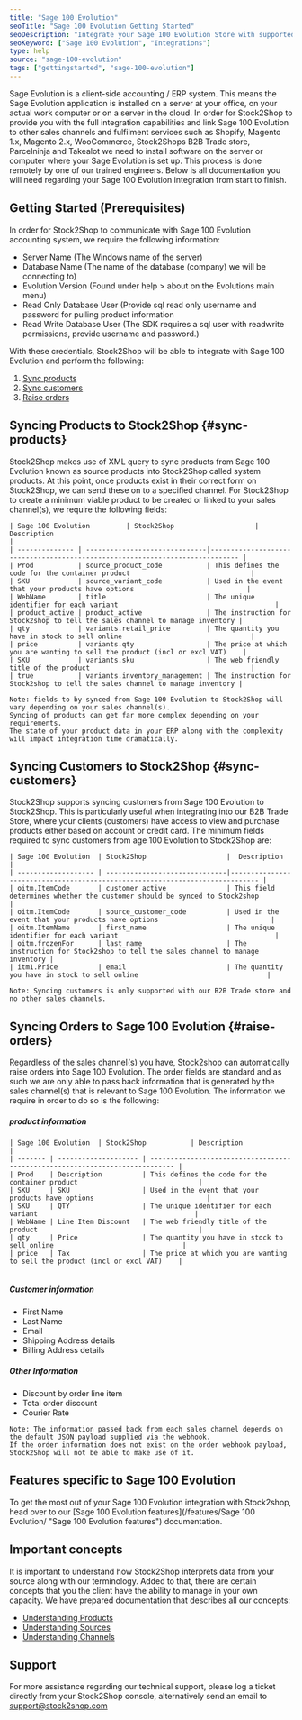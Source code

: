 ```yaml
---
title: "Sage 100 Evolution"
seoTitle: "Sage 100 Evolution Getting Started"
seoDescription: "Integrate your Sage 100 Evolution Store with supported B2B and B2C Systems through Stock2Shop"
seoKeyword: ["Sage 100 Evolution", "Integrations"]
type: help
source: "sage-100-evolution"
tags: ["gettingstarted", "sage-100-evolution"]
---
```


Sage Evolution is a client-side accounting / ERP system. 
This means the Sage Evolution application is installed on a 
server at your office, on your actual work computer or on a 
server in the cloud. In order for Stock2Shop to provide you 
with the full integration capabilities and link Sage 100 Evolution 
to other sales channels and fulfilment services such as 
Shopify, Magento 1.x, Magento 2.x, WooCommerce, Stock2Shops B2B Trade store, 
Parcelninja and Takealot we need to install software on the server or computer where your Sage Evolution is set up. 
This process is done remotely by one of our trained engineers.
Below is all documentation you will need regarding your Sage 100 Evolution integration from start to finish.

## Getting Started (Prerequisites)

In order for Stock2Shop to communicate with Sage 100 Evolution accounting system, 
we require the following information:

- Server Name (The Windows name of the server)
- Database Name (The name of the database (company) we will be connecting to)
- Evolution Version (Found under help > about on the Evolutions main menu)
- Read Only Database User (Provide sql read only username and password for pulling product information
- Read Write Database User (The SDK requires a sql user with readwrite permissions, provide username and password.)

With these credentials, Stock2Shop will be able to integrate with Sage 100 Evolution and perform the following:
1. [Sync products](#sync-products) 
2. [Sync customers](#sync-customers) 
3. [Raise orders](#raise-orders) 

## Syncing Products to Stock2Shop {#sync-products}
Stock2Shop makes use of XML query to sync products from Sage 100 Evolution known as source products into Stock2Shop called system products. 
At this point, once products exist in their correct form on Stock2Shop, we can send these on to a specified channel.
For Stock2Shop to create a minimum viable product to be created or linked to your sales channel(s), we require the following fields:

```
| Sage 100 Evolution         | Stock2Shop                    |  Description                                                                 |
| -------------- | ------------------------------|----------------------------------------------------------------------------- |
| Prod           | source_product_code           | This defines the code for the container product                              |
| SKU            | source_variant_code           | Used in the event that your products have options                            |
| WebName        | title                         | The unique identifier for each variant                                       |
| product_active | product_active                | The instruction for Stock2shop to tell the sales channel to manage inventory |
| qty            | variants.retail_price         | The quantity you have in stock to sell online                                |
| price          | variants.qty                  | The price at which you are wanting to sell the product (incl or excl VAT)    |
| SKU            | variants.sku                  | The web friendly title of the product                                        |
| true           | variants.inventory_management | The instruction for Stock2shop to tell the sales channel to manage inventory |

 ```
  
 ```
 Note: fields to by synced from Sage 100 Evolution to Stock2Shop will vary depending on your sales channel(s). 
 Syncing of products can get far more complex depending on your requirements. 
 The state of your product data in your ERP along with the complexity will impact integration time dramatically.
 ```

## Syncing Customers to Stock2Shop  {#sync-customers}
Stock2Shop supports syncing customers from Sage 100 Evolution to Stock2Shop.
This is particularly useful when integrating into our B2B Trade Store, where your clients (customers)
have access to view and purchase products either based on account or credit card. 
The minimum fields required to sync customers from age 100 Evolution to Stock2Shop are:

```
| Sage 100 Evolution  | Stock2Shop                    |  Description                                                                 |
| ------------------- | ------------------------------|----------------------------------------------------------------------------- |
| oitm.ItemCode       | customer_active               | This field determines whether the customer should be synced to Stock2shop                             |
| oitm.ItemCode       | source_customer_code          | Used in the event that your products have options                            |
| oitm.ItemName       | first_name                    | The unique identifier for each variant                                       |
| oitm.frozenFor      | last_name                     | The instruction for Stock2shop to tell the sales channel to manage inventory |
| itm1.Price          | email                         | The quantity you have in stock to sell online                                |
```

```
Note: Syncing customers is only supported with our B2B Trade store and no other sales channels.
```


## Syncing Orders to Sage 100 Evolution {#raise-orders}
Regardless of the sales channel(s) you have, Stock2shop can automatically raise orders into Sage 100 Evolution.
The order fields are standard and as such we are only able to pass back information that is generated by the sales channel(s) that is relevant to Sage 100 Evolution.
The information we require in order to do so is the following:

##### product information

```
| Sage 100 Evolution  | Stock2Shop           | Description                                                                  |
| ------- | -------------------- | ---------------------------------------------------------------------------- |
| Prod    | Description          | This defines the code for the container product                              |
| SKU     | SKU                  | Used in the event that your products have options                            |
| SKU     | QTY                  | The unique identifier for each variant                                       |
| WebName | Line Item Discount   | The web friendly title of the product                                        |
| qty     | Price                | The quantity you have in stock to sell online                                |
| price   | Tax                  | The price at which you are wanting to sell the product (incl or excl VAT)    |
 
 ```

 ##### Customer information
 - First Name
 - Last Name
 - Email
 - Shipping Address details
 - Billing Address details
 
 ##### Other Information
 - Discount by order line item
 - Total order discount
 - Courier Rate
 
```
Note: The information passed back from each sales channel depends on the default JSON payload supplied via the webhook.
If the order information does not exist on the order webhook payload, Stock2Shop will not be able to make use of it.
```

## Features specific to Sage 100 Evolution
To get the most out of your Sage 100 Evolution integration with Stock2shop, head over to our [Sage 100 Evolution features](/features/Sage 100 Evolution/ "Sage 100 Evolution features") documentation.


## Important concepts 
It is important to understand how Stock2Shop interprets data from your source along with our terminology.
Added to that, there are certain concepts that you the client have the ability to manage in your own capacity.
We have prepared documentation that describes all our concepts:
 - [Understanding Products](/help/how-to/products)
 - [Understanding Sources](/help/how-to/sources)
 - [Understanding Channels](/help/how-to/channels)
 
## Support
For more assistance regarding our technical support, please log a ticket
directly from your Stock2Shop console, alternatively send an email to support@stock2shop.com

